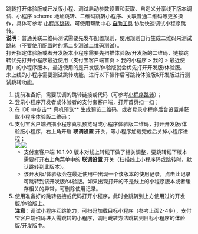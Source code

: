 跳转打开体验版或开发版小程、测试启动参数设置和获取、自定义分享线下版本调试、小程序 scheme 地址跳转、二维码跳转小程序、关联普通二维码等更多操作，具体可参考 [小程序跳转](https://opendocs.alipay.com/support/01rb03)。可使用帮助中心 [自助工具](https://opensupport.alipay.com/support/tools) 协助快速调试小程序跳转。<br />
**说明**：普通关联二维码测试需要先发布配置规则，使用规则自行生成二维码来测试跳转（不要使用配置时的第二步测试二维码测试）。<br />
打开指定体验版或者开发版本小程序需要先扫描体验版/开发版的二维码，链接跳转优先打开小程序最近使用（支付宝客户端首页 > 我的小程序 > 我的 > 最近使用）的小程序版本。最近使用的是开发版/体验版就会优先打开开发版/体验版。
<br />未上线的小程序需要测试跳转功能，进行以下操作后可跳转体验版&开发版进行测试跳转功能。

1. 提前准备好，需要联调的跳转链接或代码（可参考[小程序跳转](https://opendocs.alipay.com/support/01rb03)）；
2. 登录小程序开发者或体验者的支付宝客户端，打开首页扫一扫；
3. 在 IDE 中点击** 真机预览** 生成预览二维码，或者登录小程序后台设置并获取小程序体验版二维码；
4. 支付宝客户端扫描小程序真机预览码或小程序体验版二维码，打开开发版/体验版小程序，右上角开启 **联调设置** 开关，等小程序加载完成后关掉小程序进程；<br />
![](https://gw.alipayobjects.com/zos/sptworksff_prod/e10f0ec9-a62e-4dcd-8aae-3a579c6ccfc2.jpg#align=left&display=inline&height=209&margin=%5Bobject%20Object%5D&originHeight=223&originWidth=334&status=done&style=none&width=313)![](https://gw.alipayobjects.com/zos/sptworksff_prod/aa034554-11b9-4f46-a7b3-57446f4317fe.jpg#align=left&display=inline&height=299&margin=%5Bobject%20Object%5D&originHeight=299&originWidth=308&status=done&style=none&width=308)
   - 支付宝客户端 10.1.90 版本对线上转线下做了相关调整，要跳转线下版本需要打开右上角菜单中的 **联调设置** 开关（扫描线上小程序码或跳转时，默认跳转到此版本）。
   - 该开发版/体验版会在最近使用中出现一个该版本的使用记录，点击此记录可跳转到该开发版/体验版。如果出现打开的不是线上的小程序版本或者缓存相关的异常，可删除使用记录。
5. 使用准备好的跳转链接或代码打开小程序，此时会跳转到上方使用过的开发版/体验版上。
<br />**注意**：调试小程序互跳能力，可扫码加载目标小程序（参考上面2-4步），支付宝客户端扫码进入需跳转的小程序，调用跳转方法跳转到目标小程序的体验版/开发版中。
